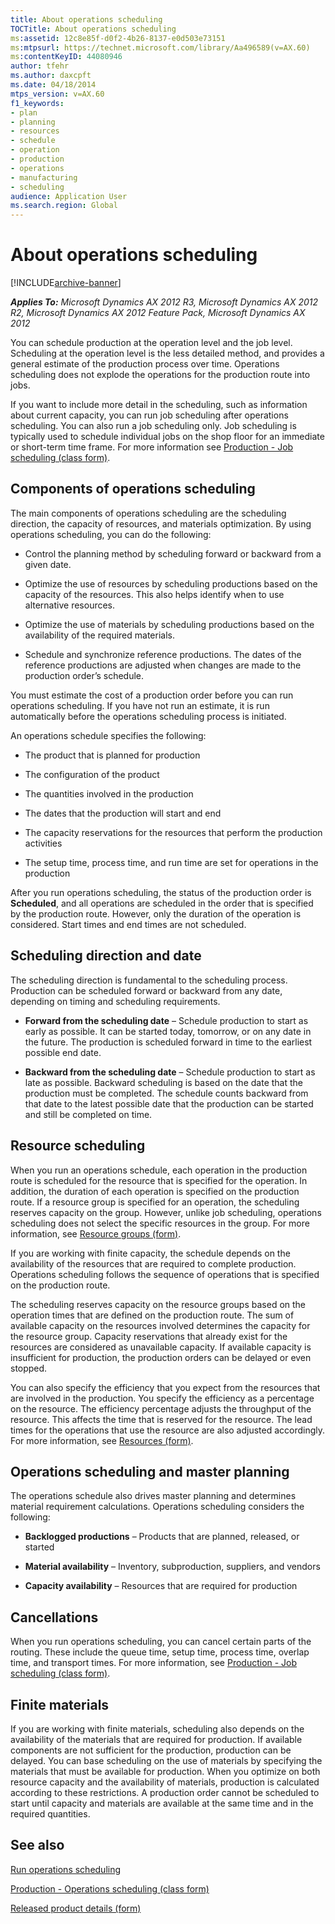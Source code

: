 ```yaml
---
title: About operations scheduling
TOCTitle: About operations scheduling
ms:assetid: 12c8e85f-d0f2-4b26-8137-e0d503e73151
ms:mtpsurl: https://technet.microsoft.com/library/Aa496589(v=AX.60)
ms:contentKeyID: 44080946
author: tfehr
ms.author: daxcpft
ms.date: 04/18/2014
mtps_version: v=AX.60
f1_keywords:
- plan
- planning
- resources
- schedule
- operation
- production
- operations
- manufacturing
- scheduling
audience: Application User
ms.search.region: Global
---
```


# About operations scheduling 


[!INCLUDE[archive-banner](includes/archive-banner.md)]


_**Applies To:** Microsoft Dynamics AX 2012 R3, Microsoft Dynamics AX 2012 R2, Microsoft Dynamics AX 2012 Feature Pack, Microsoft Dynamics AX 2012_

You can schedule production at the operation level and the job level. Scheduling at the operation level is the less detailed method, and provides a general estimate of the production process over time. Operations scheduling does not explode the operations for the production route into jobs.

If you want to include more detail in the scheduling, such as information about current capacity, you can run job scheduling after operations scheduling. You can also run a job scheduling only. Job scheduling is typically used to schedule individual jobs on the shop floor for an immediate or short-term time frame. For more information see [Production - Job scheduling (class form)](https://technet.microsoft.com/library/aa584348\(v=ax.60\)).

## Components of operations scheduling

The main components of operations scheduling are the scheduling direction, the capacity of resources, and materials optimization. By using operations scheduling, you can do the following:

  - Control the planning method by scheduling forward or backward from a given date.

  - Optimize the use of resources by scheduling productions based on the capacity of the resources. This also helps identify when to use alternative resources.

  - Optimize the use of materials by scheduling productions based on the availability of the required materials.

  - Schedule and synchronize reference productions. The dates of the reference productions are adjusted when changes are made to the production order’s schedule.

You must estimate the cost of a production order before you can run operations scheduling. If you have not run an estimate, it is run automatically before the operations scheduling process is initiated.

An operations schedule specifies the following:

  - The product that is planned for production

  - The configuration of the product

  - The quantities involved in the production

  - The dates that the production will start and end

  - The capacity reservations for the resources that perform the production activities

  - The setup time, process time, and run time are set for operations in the production

After you run operations scheduling, the status of the production order is **Scheduled**, and all operations are scheduled in the order that is specified by the production route. However, only the duration of the operation is considered. Start times and end times are not scheduled.

## Scheduling direction and date

The scheduling direction is fundamental to the scheduling process. Production can be scheduled forward or backward from any date, depending on timing and scheduling requirements.

  - **Forward from the scheduling date** – Schedule production to start as early as possible. It can be started today, tomorrow, or on any date in the future. The production is scheduled forward in time to the earliest possible end date.

  - **Backward from the scheduling date** – Schedule production to start as late as possible. Backward scheduling is based on the date that the production must be completed. The schedule counts backward from that date to the latest possible date that the production can be started and still be completed on time.

## Resource scheduling

When you run an operations schedule, each operation in the production route is scheduled for the resource that is specified for the operation. In addition, the duration of each operation is specified on the production route. If a resource group is specified for an operation, the scheduling reserves capacity on the group. However, unlike job scheduling, operations scheduling does not select the specific resources in the group. For more information, see [Resource groups (form)](https://technet.microsoft.com/library/hh227450\(v=ax.60\)).

If you are working with finite capacity, the schedule depends on the availability of the resources that are required to complete production. Operations scheduling follows the sequence of operations that is specified on the production route.

The scheduling reserves capacity on the resource groups based on the operation times that are defined on the production route. The sum of available capacity on the resources involved determines the capacity for the resource group. Capacity reservations that already exist for the resources are considered as unavailable capacity. If available capacity is insufficient for production, the production orders can be delayed or even stopped.

You can also specify the efficiency that you expect from the resources that are involved in the production. You specify the efficiency as a percentage on the resource. The efficiency percentage adjusts the throughput of the resource. This affects the time that is reserved for the resource. The lead times for the operations that use the resource are also adjusted accordingly. For more information, see [Resources (form)](https://technet.microsoft.com/library/aa557962\(v=ax.60\)).

## Operations scheduling and master planning

The operations schedule also drives master planning and determines material requirement calculations. Operations scheduling considers the following:

  - **Backlogged productions** – Products that are planned, released, or started

  - **Material availability** – Inventory, subproduction, suppliers, and vendors

  - **Capacity availability** – Resources that are required for production

## Cancellations

When you run operations scheduling, you can cancel certain parts of the routing. These include the queue time, setup time, process time, overlap time, and transport times. For more information, see [Production - Job scheduling (class form)](https://technet.microsoft.com/library/aa584348\(v=ax.60\)).

## Finite materials

If you are working with finite materials, scheduling also depends on the availability of the materials that are required for production. If available components are not sufficient for the production, production can be delayed. You can base scheduling on the use of materials by specifying the materials that must be available for production. When you optimize on both resource capacity and the availability of materials, production is calculated according to these restrictions. A production order cannot be scheduled to start until capacity and materials are available at the same time and in the required quantities.

## See also

[Run operations scheduling](run-operations-scheduling.md)

[Production - Operations scheduling (class form)](https://technet.microsoft.com/library/aa571353\(v=ax.60\))

[Released product details (form)](https://technet.microsoft.com/library/aa615563\(v=ax.60\))

  


